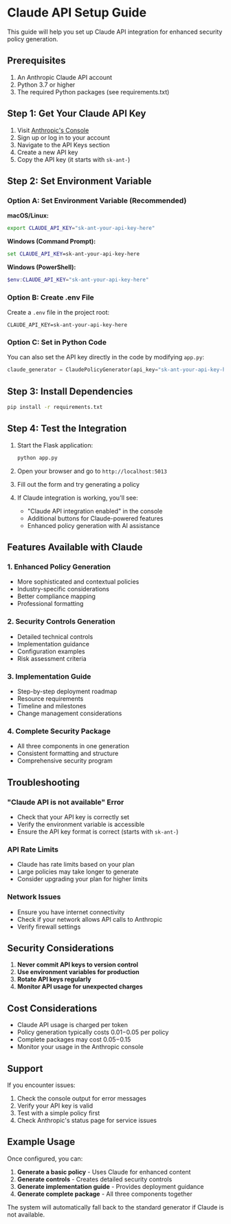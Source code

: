 # Claude API Setup Guide

This guide will help you set up Claude API integration for enhanced security policy generation.

## Prerequisites

1. An Anthropic Claude API account
2. Python 3.7 or higher
3. The required Python packages (see requirements.txt)

## Step 1: Get Your Claude API Key

1. Visit [Anthropic's Console](https://console.anthropic.com/)
2. Sign up or log in to your account
3. Navigate to the API Keys section
4. Create a new API key
5. Copy the API key (it starts with `sk-ant-`)

## Step 2: Set Environment Variable

### Option A: Set Environment Variable (Recommended)

**macOS/Linux:**
```bash
export CLAUDE_API_KEY="sk-ant-your-api-key-here"
```

**Windows (Command Prompt):**
```cmd
set CLAUDE_API_KEY=sk-ant-your-api-key-here
```

**Windows (PowerShell):**
```powershell
$env:CLAUDE_API_KEY="sk-ant-your-api-key-here"
```

### Option B: Create .env File

Create a `.env` file in the project root:
```
CLAUDE_API_KEY=sk-ant-your-api-key-here
```

### Option C: Set in Python Code

You can also set the API key directly in the code by modifying `app.py`:
```python
claude_generator = ClaudePolicyGenerator(api_key="sk-ant-your-api-key-here")
```

## Step 3: Install Dependencies

```bash
pip install -r requirements.txt
```

## Step 4: Test the Integration

1. Start the Flask application:
   ```bash
   python app.py
   ```

2. Open your browser and go to `http://localhost:5013`

3. Fill out the form and try generating a policy

4. If Claude integration is working, you'll see:
   - "Claude API integration enabled" in the console
   - Additional buttons for Claude-powered features
   - Enhanced policy generation with AI assistance

## Features Available with Claude

### 1. Enhanced Policy Generation
- More sophisticated and contextual policies
- Industry-specific considerations
- Better compliance mapping
- Professional formatting

### 2. Security Controls Generation
- Detailed technical controls
- Implementation guidance
- Configuration examples
- Risk assessment criteria

### 3. Implementation Guide
- Step-by-step deployment roadmap
- Resource requirements
- Timeline and milestones
- Change management considerations

### 4. Complete Security Package
- All three components in one generation
- Consistent formatting and structure
- Comprehensive security program

## Troubleshooting

### "Claude API is not available" Error
- Check that your API key is correctly set
- Verify the environment variable is accessible
- Ensure the API key format is correct (starts with `sk-ant-`)

### API Rate Limits
- Claude has rate limits based on your plan
- Large policies may take longer to generate
- Consider upgrading your plan for higher limits

### Network Issues
- Ensure you have internet connectivity
- Check if your network allows API calls to Anthropic
- Verify firewall settings

## Security Considerations

1. **Never commit API keys to version control**
2. **Use environment variables for production**
3. **Rotate API keys regularly**
4. **Monitor API usage for unexpected charges**

## Cost Considerations

- Claude API usage is charged per token
- Policy generation typically costs $0.01-$0.05 per policy
- Complete packages may cost $0.05-$0.15
- Monitor your usage in the Anthropic console

## Support

If you encounter issues:
1. Check the console output for error messages
2. Verify your API key is valid
3. Test with a simple policy first
4. Check Anthropic's status page for service issues

## Example Usage

Once configured, you can:

1. **Generate a basic policy** - Uses Claude for enhanced content
2. **Generate controls** - Creates detailed security controls
3. **Generate implementation guide** - Provides deployment guidance
4. **Generate complete package** - All three components together

The system will automatically fall back to the standard generator if Claude is not available. 